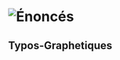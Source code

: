 # ![Énoncés](https://github.com/enonces/enonces/raw/master/docs/enonces.png)
   Typos-Graphetiques
   ------------------
